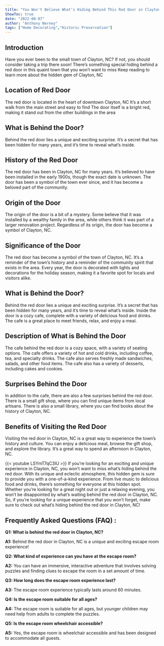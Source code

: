 ```yaml
---
title: "You Won't Believe What's Hiding Behind This Red Door in Clayton, NC!"
ShowToc: true 
date: "2022-08-07"
author: "Anthony Nerney" 
tags: ["Home Decorating","Historic Preservation"]
---
```

## Introduction
Have you ever been to the small town of Clayton, NC? If not, you should consider taking a trip there soon! There’s something special hiding behind a red door in this quaint town that you won’t want to miss Keep reading to learn more about the hidden gem of Clayton, NC

## Location of Red Door
The red door is located in the heart of downtown Clayton, NC It’s a short walk from the main street and easy to find The door itself is a bright red, making it stand out from the other buildings in the area

## What is Behind the Door?
Behind the red door lies a unique and exciting surprise. It’s a secret that has been hidden for many years, and it’s time to reveal what’s inside.

## History of the Red Door
The red door has been in Clayton, NC for many years. It’s believed to have been installed in the early 1900s, though the exact date is unknown. The door has been a symbol of the town ever since, and it has become a beloved part of the community.

## Origin of the Door
The origin of the door is a bit of a mystery. Some believe that it was installed by a wealthy family in the area, while others think it was part of a larger renovation project. Regardless of its origin, the door has become a symbol of Clayton, NC.

## Significance of the Door
The red door has become a symbol of the town of Clayton, NC. It’s a reminder of the town’s history and a reminder of the community spirit that exists in the area. Every year, the door is decorated with lights and decorations for the holiday season, making it a favorite spot for locals and visitors alike.

## What is Behind the Door?
Behind the red door lies a unique and exciting surprise. It’s a secret that has been hidden for many years, and it’s time to reveal what’s inside. Inside the door is a cozy cafe, complete with a variety of delicious food and drinks. The cafe is a great place to meet friends, relax, and enjoy a meal.

## Description of What is Behind the Door
The cafe behind the red door is a cozy space, with a variety of seating options. The cafe offers a variety of hot and cold drinks, including coffee, tea, and specialty drinks. The cafe also serves freshly made sandwiches, salads, and other food items. The cafe also has a variety of desserts, including cakes and cookies.

## Surprises Behind the Door
In addition to the cafe, there are also a few surprises behind the red door. There is a small gift shop, where you can find unique items from local artisans. There is also a small library, where you can find books about the history of Clayton, NC.

## Benefits of Visiting the Red Door
Visiting the red door in Clayton, NC is a great way to experience the town’s history and culture. You can enjoy a delicious meal, browse the gift shop, and explore the library. It’s a great way to spend an afternoon in Clayton, NC.

{{< youtube LSYmT7qC3IU >}} 
If you’re looking for an exciting and unique experience in Clayton, NC, you won’t want to miss what’s hiding behind the red door. With its unique and eclectic atmosphere, this hidden gem is sure to provide you with a one-of-a-kind experience. From live music to delicious food and drinks, there’s something for everyone at this hidden spot. Whether you’re looking for a great night out or just a relaxing evening, you won’t be disappointed by what’s waiting behind the red door in Clayton, NC. So, if you’re looking for a unique experience that you won’t forget, make sure to check out what’s hiding behind the red door in Clayton, NC!

## Frequently Asked Questions (FAQ) :
**Q1: What is behind the red door in Clayton, NC?**

**A1:** Behind the red door in Clayton, NC is a unique and exciting escape room experience!

**Q2: What kind of experience can you have at the escape room?**

**A2:** You can have an immersive, interactive adventure that involves solving puzzles and finding clues to escape the room in a set amount of time.

**Q3: How long does the escape room experience last?**

**A3:** The escape room experience typically lasts around 60 minutes.

**Q4: Is the escape room suitable for all ages?**

**A4:** The escape room is suitable for all ages, but younger children may need help from adults to complete the puzzles.

**Q5: Is the escape room wheelchair accessible?**

**A5:** Yes, the escape room is wheelchair accessible and has been designed to accommodate all guests.



